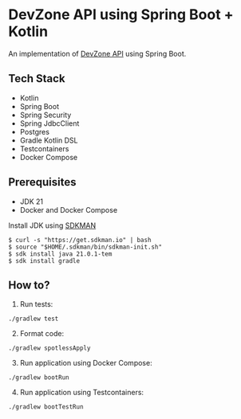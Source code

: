 # DevZone API using Spring Boot + Kotlin
An implementation of [DevZone API](https://github.com/fullstack-devzone/fullstack-devzone) using Spring Boot.

## Tech Stack
* Kotlin
* Spring Boot
* Spring Security
* Spring JdbcClient
* Postgres
* Gradle Kotlin DSL
* Testcontainers
* Docker Compose

## Prerequisites
* JDK 21
* Docker and Docker Compose

Install JDK using [SDKMAN](https://sdkman.io/)

```shell
$ curl -s "https://get.sdkman.io" | bash
$ source "$HOME/.sdkman/bin/sdkman-init.sh"
$ sdk install java 21.0.1-tem
$ sdk install gradle
```

## How to?

1. Run tests:

```shell
./gradlew test
```

2. Format code:

```shell
./gradlew spotlessApply
```

3. Run application using Docker Compose:

```shell
./gradlew bootRun
```

4. Run application using Testcontainers:

```shell
./gradlew bootTestRun
```